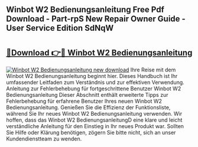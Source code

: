 ## Winbot W2 Bedienungsanleitung Free Pdf Download - Part-rpS New Repair Owner Guide - User Service Edition SdNqW

# <h2><a href="http://df5jsm.blite.top/?on=Winbot+W2+Bedienungsanleitung">🔗Download 👉🔴 Winbot W2 Bedienungsanleitung</a></h2>

[![Winbot W2 Bedienungsanleitung new download](https://i.imgur.com/lujVjoI.png)](http://df5jsm.blite.top/?on=Winbot+W2+Bedienungsanleitung)
Ihre Reise mit dem Winbot W2 Bedienungsanleitung beginnt hier. Dieses Handbuch ist Ihr umfassender Leitfaden zum Verständnis und zur effektiven Verwendung. Anleitung zur Fehlerbehebung für fortgeschrittene Benutzer Winbot W2 Bedienungsanleitung Dieser Abschnitt enthält erweiterte Tipps zur Fehlerbehebung für erfahrene Benutzer Ihres neuen Winbot W2 Bedienungsanleitung. Genießen Sie die Effizienz der Funktionsliste, während Sie Ihr neues Winbot W2 Bedienungsanleitung verwenden. Wir hoffen, dass das Winbot W2 BedienungsanleitungD eine klare und leicht verständliche Anleitung für den Einstieg in Ihr neues Produkt war. Sollten Sie Hilfe oder Klärung benötigen, zögern Sie bitte nicht, sich an unser Kundendienstteam zu wenden.
